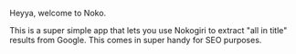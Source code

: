 Heyya, welcome to Noko.

This is a super simple app that lets you use Nokogiri to extract "all in title" results from Google. This comes in super handy for SEO purposes.


